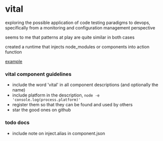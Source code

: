 vital
=====

exploring the possible application of code testing paradigms to devops, specifically from a monitoring and configuration management perspective

seems to me that patterns at play are quite similar in both cases

created a runtime that injects node_modules or components into action function

[example](https://github.com/nomilous/vital-example)



### vital component guidelines

* include the word 'vital' in all component descriptions (and optionally the name)
* include platform in the description, `node -e 'console.log(process.platform)'`
* register them so that they can be found and used by others 
* star the good ones on github

### todo docs

* include note on inject.alias in component.json

